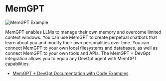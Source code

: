 # MemGPT

![MemGPT Example](img/ecosystem-memgpt.png)

MemGPT enables LLMs to manage their own memory and overcome limited context windows. You can use MemGPT to create perpetual chatbots that learn about you and modify their own personalities over time. You can connect MemGPT to your own local filesystems and databases, as well as connect MemGPT to your own tools and APIs. The MemGPT + DevGpt integration allows you to equip any DevGpt agent with MemGPT capabilities.

- [MemGPT + DevGpt Documentation with Code Examples](https://memgpt.readme.io/docs/devgpt)
